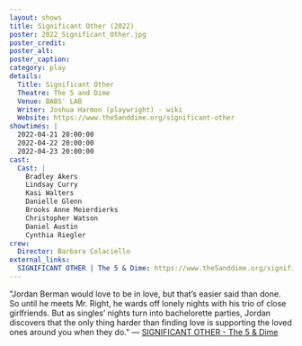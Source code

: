 ```yaml
---
layout: shows
title: Significant Other (2022)
poster: 2022_Significant_Other.jpg
poster_credit: 
poster_alt:
poster_caption:
category: play
details:
  Title: Significant Other
  Theatre: The 5 and Dime
  Venue: BABS' LAB
  Writer: Joshua Harmon (playwright) - wiki
  Website: https://www.the5anddime.org/significant-other
showtimes: |
  2022-04-21 20:00:00
  2022-04-22 20:00:00
  2022-04-23 20:00:00
cast:
  Cast: |
    Bradley Akers
    Lindsay Curry
    Kasi Walters
    Danielle Glenn
    Brooks Anne Meierdierks
    Christopher Watson
    Daniel Austin
    Cynthia Riegler
crew:
  Director: Barbara Colaciello
external_links:
  SIGNIFICANT OTHER | The 5 & Dime: https://www.the5anddime.org/significant-other
---
```

"Jordan Berman would love to be in love, but that’s easier said than done. So until he meets Mr. Right, he wards off lonely nights with his trio of close girlfriends. But as singles’ nights turn into bachelorette parties, Jordan discovers that the only thing harder than finding love is supporting the loved ones around you when they do." — [SIGNIFICANT OTHER - The 5 & Dime](https://www.the5anddime.org/significant-other)
